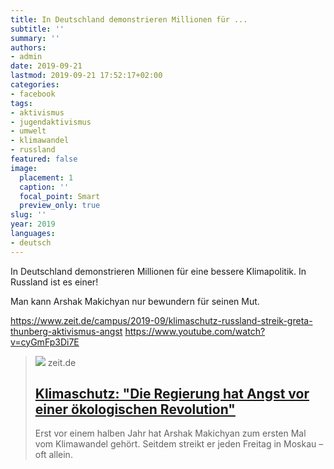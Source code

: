 ```yaml
---
title: In Deutschland demonstrieren Millionen für ...
subtitle: ''
summary: ''
authors:
- admin
date: 2019-09-21
lastmod: 2019-09-21 17:52:17+02:00
categories:
- facebook
tags:
- aktivismus
- jugendaktivismus
- umwelt
- klimawandel
- russland
featured: false
image:
  placement: 1
  caption: ''
  focal_point: Smart
  preview_only: true
slug: ''
year: 2019
languages:
- deutsch
---
```


In Deutschland demonstrieren Millionen für eine bessere Klimapolitik. In Russland ist es einer!

Man kann Arshak Makichyan nur bewundern für seinen Mut.

https://www.zeit.de/campus/2019-09/klimaschutz-russland-streik-greta-thunberg-aktivismus-angst
https://www.youtube.com/watch?v=cyGmFp3Di7E
> [![](https://img.zeit.de/campus/2019-09/klimaschutz-russland-streik-greta-thunberg-aktivismus-angst-demo/wide__1300x731)](https://www.zeit.de/campus/2019-09/klimaschutz-russland-streik-greta-thunberg-aktivismus-angst)
> zeit.de
> ## [Klimaschutz: "Die Regierung hat Angst vor einer ökologischen Revolution"](https://www.zeit.de/campus/2019-09/klimaschutz-russland-streik-greta-thunberg-aktivismus-angst)
>
>Erst vor einem halben Jahr hat Arshak Makichyan zum ersten Mal vom Klimawandel gehört. Seitdem streikt er jeden Freitag in Moskau – oft allein.